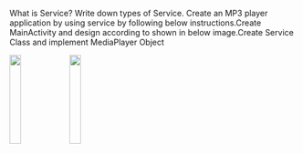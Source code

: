 What is Service? Write down types of Service. Create an MP3 player application by using service by following below instructions.Create MainActivity and design according to shown in below image.Create Service Class and implement MediaPlayer Object

<img src="" width=20% height=20%>

<img src="" width=20% height=20%>
